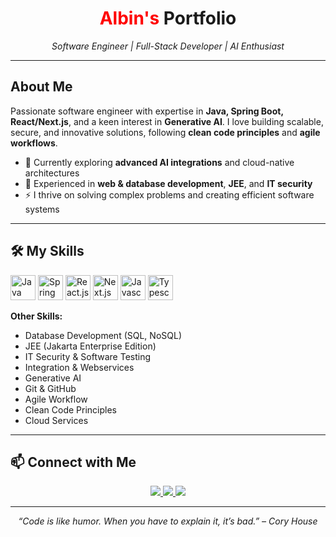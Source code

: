<!-- ====== HEADER ====== -->
<h1 align="center">
  <span style="color:red">Albin's</span> Portfolio
</h1>
<p align="center">
  <em>Software Engineer | Full-Stack Developer | AI Enthusiast</em>
</p>

---

<!-- ====== ABOUT ME ====== -->
## About Me
Passionate software engineer with expertise in **Java, Spring Boot, React/Next.js**, and a keen interest in **Generative AI**. I love building scalable, secure, and innovative solutions, following **clean code principles** and **agile workflows**.

- 🌱 Currently exploring **advanced AI integrations** and cloud-native architectures  
- 💼 Experienced in **web & database development**, **JEE**, and **IT security**  
- ⚡ I thrive on solving complex problems and creating efficient software systems  

---

<!-- ====== SKILLS ====== -->
## 🛠️ My Skills
<p align="left">
  <img src="https://go-skill-icons.vercel.app/api/icons?i=java&theme=dark" alt="Java" height="40"/>
  <img src="https://go-skill-icons.vercel.app/api/icons?i=spring&theme=dark" alt="Spring" height="40"/>
  <img src="https://go-skill-icons.vercel.app/api/icons?i=react&theme=dark" alt="React.js" height="40"/>
  <img src="https://go-skill-icons.vercel.app/api/icons?i=next&theme=dark" alt="Next.js" height="40"/>
  <img src="https://go-skill-icons.vercel.app/api/icons?i=javascript&theme=dark" alt="Javascript" height="40"/>
  <img src="https://go-skill-icons.vercel.app/api/icons?i=typescript&theme=dark" alt="Typescript" height="40"/>
</p>

**Other Skills:**
- Database Development (SQL, NoSQL)  
- JEE (Jakarta Enterprise Edition)  
- IT Security & Software Testing  
- Integration & Webservices  
- Generative AI  
- Git & GitHub  
- Agile Workflow  
- Clean Code Principles  
- Cloud Services  

---

<!-- ====== CONTACT ====== -->
## 📫 Connect with Me
<p align="center">
  <a href="https://github.com/yourusername" target="_blank">
    <img src="https://img.shields.io/badge/GitHub-%2312100E.svg?style=for-the-badge&logo=github&logoColor=white"/>
  </a>
  <a href="https://www.linkedin.com/in/yourusername" target="_blank">
    <img src="https://img.shields.io/badge/LinkedIn-%230077B5.svg?style=for-the-badge&logo=linkedin&logoColor=white"/>
  </a>
  <a href="mailto:your.email@example.com">
    <img src="https://img.shields.io/badge/Email-%23D14836.svg?style=for-the-badge&logo=gmail&logoColor=white"/>
  </a>
</p>

---

<p align="center">
  <em>“Code is like humor. When you have to explain it, it’s bad.” – Cory House</em>
</p>

